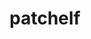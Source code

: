 ---
title: "patchelf"
layout: cache
categories: [package, develop-2024-02-11]
meta: {"versions": ["0.17.2"], "compilers": ["gcc@=11.4.0"], "oss": ["ubuntu20.04"], "platforms": ["linux"], "targets": ["x86_64_v3"], "stacks": ["e4s", "root"], "num_specs": 1, "num_specs_by_stack": {"root": 1, "e4s": 1}}
spec_details: [{"hash": "akr5yhhddby5dyccox34ic6hbcvopty4", "compiler": "gcc@=11.4.0", "versions": ["0.17.2"], "os": "ubuntu20.04", "platform": "linux", "target": "x86_64_v3", "variants": ["build_system=autotools"], "stacks": ["root", "e4s"], "size": "-", "tarball": "https://binaries.spack.io/releases/develop-2024-02-11/build_cache/linux-ubuntu20.04-x86_64_v3/gcc-11.4.0/patchelf-0.17.2/linux-ubuntu20.04-x86_64_v3-gcc-11.4.0-patchelf-0.17.2-akr5yhhddby5dyccox34ic6hbcvopty4.spack"}]
---